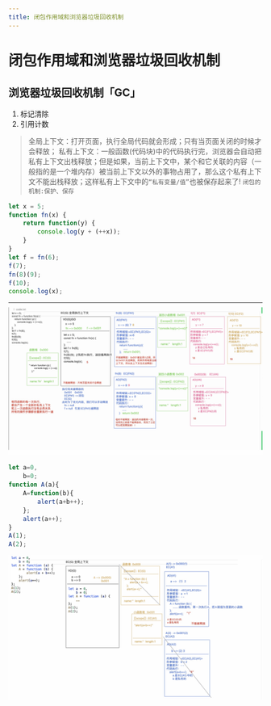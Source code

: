 ```yaml
---
title: 闭包作用域和浏览器垃圾回收机制
---
```


# 闭包作用域和浏览器垃圾回收机制

## 浏览器垃圾回收机制「GC」

1. 标记清除
2. 引用计数

> 全局上下文：打开页面，执行全局代码就会形成；只有当页面关闭的时候才会释放；
> 私有上下文：一般函数(代码块)中的代码执行完，浏览器会自动把私有上下文出栈释放；但是如果，当前上下文中，某个和它关联的内容（一般指的是一个堆内存）被当前上下文以外的事物占用了，那么这个私有上下文不能出栈释放；这样私有上下文中的`“私有变量/值”`也被保存起来了! `闭包的机制:保护、保存`

```js
let x = 5;
function fn(x) {
    return function(y) {
        console.log(y + (++x));
    }
}
let f = fn(6);
f(7);
fn(8)(9);
f(10);
console.log(x);
```

![](./img/closure1.jpg)

```js
let a=0,
    b=0;
function A(a){
    A=function(b){
        alert(a+b++);
    };
    alert(a++);
}
A(1);
A(2);
```

![](./img/closure2.jpg)